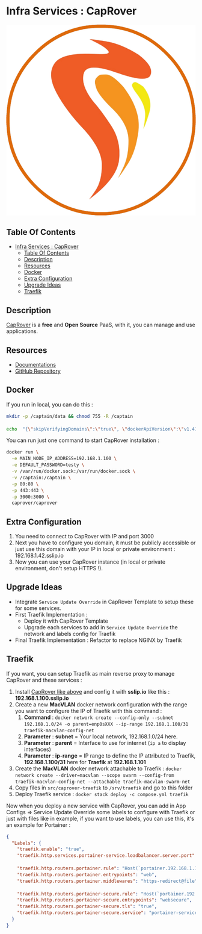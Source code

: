 # Infra Services : CapRover

![Icon](./img/caprover.png)

## Table Of Contents

- [Infra Services : CapRover](#infra-services--caprover)
  - [Table Of Contents](#table-of-contents)
  - [Description](#description)
  - [Resources](#resources)
  - [Docker](#docker)
  - [Extra Configuration](#extra-configuration)
  - [Upgrade Ideas](#upgrade-ideas)
  - [Traefik](#traefik)

## Description

[CapRover](https://caprover.com/) is a **free** and **Open Source** PaaS, with it, you can manage and use applications.

## Resources

- [Documentations](https://caprover.com/docs/get-started.html)
- [GitHub Repository](https://github.com/caprover/caprover)

## Docker

If you run in local, you can do this :

```bash
mkdir -p /captain/data && chmod 755 -R /captain

echo  "{\"skipVerifyingDomains\":\"true\", \"dockerApiVersion\":\"v1.41\"}" >  /captain/data/config-override.json
```

You can run just one command to start CapRover installation :

```bash
docker run \
  -e MAIN_NODE_IP_ADDRESS=192.168.1.100 \
  -e DEFAULT_PASSWORD=testy \
  -v /var/run/docker.sock:/var/run/docker.sock \
  -v /captain:/captain \
  -p 80:80 \
  -p 443:443 \
  -p 3000:3000 \
  caprover/caprover
```

## Extra Configuration

1) You need to connect to CapRover with IP and port 3000
2) Next you have to configure you domain, it must be publicly accessible or just use this domain with your IP in local or private environment : 192.168.1.42.sslip.io
3) Now you can use your CapRover instance (in local or private environment, don't setup HTTPS !).

## Upgrade Ideas

- Integrate `Service Update Override` in CapRover Template to setup these for some services.
- First Traefik Implementation :
  - Deploy it with CapRover Template
  - Upgrade each services to add in `Service Update Override` the network and labels config for Traefik
- Final Traefik Implementation : Refactor to replace NGINX by Traefik

## Traefik

If you want, you can setup Traefik as main reverse proxy to manage CapRover and these services :

1) Install [CapRover like above](#docker) and config it with **sslip.io** like this : **192.168.1.100.sslip.io**
2) Create a new **MacVLAN** docker network configuration with the range you want to configure the IP of Traefik with this command :
   1) **Command** : `docker network create --config-only --subnet 192.168.1.0/24 -o parent=enp0sXXX --ip-range 192.168.1.100/31 traefik-macvlan-config-net`
   2) **Parameter** : **subnet** = Your local network, 192.168.1.0/24 here.
   3) **Parameter** : **parent** = Interface to use for internet (`ip a` to display interfaces)
   4) **Parameter** : **ip-range** = IP range to define the IP attributed to Traefik, **192.168.1.100/31** here for **Traefik** at **192.168.1.101**
3) Create the **MacVLAN** docker network attachable to Traefik : `docker network create --driver=macvlan --scope swarm --config-from traefik-macvlan-config-net --attachable traefik-macvlan-swarm-net`
4) Copy files in `src/caprover-traefik` to `/srv/traefik` and go to this folder
5) Deploy Traefik service : `docker stack deploy -c compose.yml traefik`

Now when you deploy a new service with CapRover, you can add in App Configs => Service Update Override some labels to configure with Traefik or just with files like in example, if you want to use labels, you can use this, it's an example for Portainer :

```json
{
  "Labels": {
    "traefik.enable": "true",
    "traefik.http.services.portainer-service.loadbalancer.server.port": "9000",

    "traefik.http.routers.portainer.rule": "Host(`portainer.192.168.1.101.sslip.io`)",
    "traefik.http.routers.portainer.entrypoints": "web",
    "traefik.http.routers.portainer.middlewares": "https-redirect@file",

    "traefik.http.routers.portainer-secure.rule": "Host(`portainer.192.168.1.101.sslip.io`)",
    "traefik.http.routers.portainer-secure.entrypoints": "websecure",
    "traefik.http.routers.portainer-secure.tls": "true",
    "traefik.http.routers.portainer-secure.service": "portainer-service"
  }
}
```
